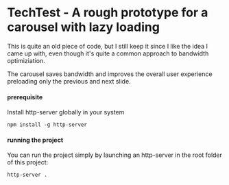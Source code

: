 TechTest - A rough prototype for a carousel with lazy loading
==============================================================

This is quite an old piece of code, but I still keep it since I like the idea I came up with, even though it's quite a common approach to bandwidth optimiziation.

The carousel saves bandwidth and improves the overall user experience preloading only the previous and next slide.

#### prerequisite ###

Install http-server globally in your system

```
npm install -g http-server
```

#### running the project ####

You can run the project simply by launching an http-server in the root folder of this project:

```
http-server .
```

